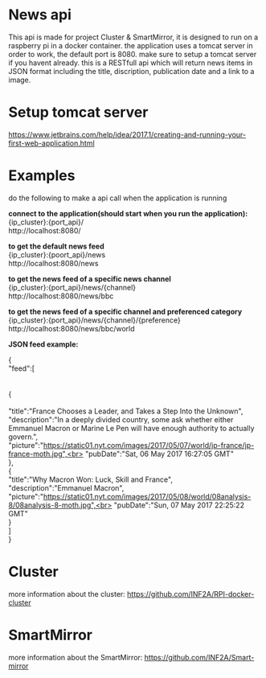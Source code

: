 # News api
This api is made for project Cluster & SmartMirror, it is designed to run on a raspberry pi in a docker container. the application uses a tomcat server in order to work, the default port is 8080. make sure to setup a tomcat server if you havent already.
this is a RESTfull api which will return news items in JSON format including the title, discription, publication date and a link to a image. 

# Setup tomcat server

https://www.jetbrains.com/help/idea/2017.1/creating-and-running-your-first-web-application.html

# Examples

do the following to make a api call when the application is running

<b>connect to the application(should start when you run the application):</b><br>
{ip_cluster}:{port_api}/<br>
http://localhost:8080/<br>

<b>to get the default news feed</b><br> 
{ip_cluster}:{poort_api}/news <br>
http://localhost:8080/news<br>

<b>to get the news feed of a specific news channel</b><br>
{ip_cluster}:{port_api}/news/{channel} <br>
http://localhost:8080/news/bbc<br>

<b>to get the news feed of a specific channel and preferenced category</b><br>
{ip_cluster}:{port_api}/news/{channel}/{preference} <br>
http://localhost:8080/news/bbc/world<br>

<b>JSON feed example:</b> 
<br>

{<br>
"feed":[<br>
<br>       
{<br>          
"title":"France Chooses a Leader, and Takes a Step Into the Unknown",<br>
"description":"In a deeply divided country, some ask whether either Emmanuel Macron or Marine Le Pen will have enough authority to actually govern.",<br>
"picture":"https://static01.nyt.com/images/2017/05/07/world/jp-france/jp-france-moth.jpg",<br>
"pubDate":"Sat, 06 May 2017 16:27:05 GMT"<br>
},<br>
{<br>
"title":"Why Macron Won: Luck, Skill and France",<br>
"description":"Emmanuel Macron",<br>
"picture":"https://static01.nyt.com/images/2017/05/08/world/08analysis-8/08analysis-8-moth.jpg",<br>
"pubDate":"Sun, 07 May 2017 22:25:22 GMT"<br>
}<br>
]<br>
}<br>



# Cluster

more information about the cluster: https://github.com/INF2A/RPI-docker-cluster

# SmartMirror

more information about the SmartMirror: https://github.com/INF2A/Smart-mirror
